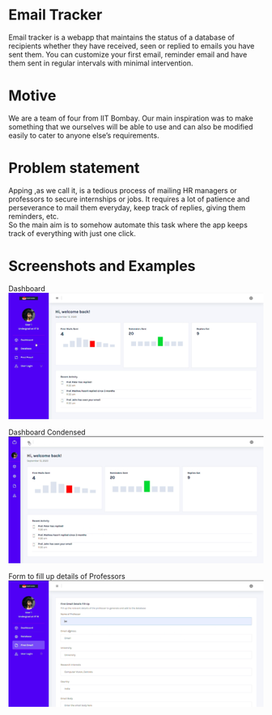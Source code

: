 <h1 class="code-line" data-line-start=1 data-line-end=2 ><a id="Email_Tracker_1"></a>Email Tracker</h1>
<p class="has-line-data" data-line-start="2" data-line-end="3">Email tracker is a webapp that maintains the status of a database of recipients whether they have received, seen or replied to emails you have sent them. You can customize your first email, reminder email and have them sent in regular intervals with minimal intervention.</p>
<h1 class="code-line" data-line-start=3 data-line-end=4 ><a id="Motive_3"></a>Motive</h1>
<p class="has-line-data" data-line-start="4" data-line-end="5">We are a team of four from IIT Bombay. Our main inspiration was to make something that we ourselves will be able to use and can also be modified easily to cater to anyone else’s requirements.</p>
<h1 class="code-line" data-line-start=6 data-line-end=7 ><a id="Problem_statement_6"></a>Problem statement</h1>
<p class="has-line-data" data-line-start="7" data-line-end="9">Apping ,as we call it, is a tedious process of mailing HR managers or professors to secure internships or jobs. It requires a lot of patience and perseverance to mail them everyday, keep track of replies, giving them reminders, etc.<br>
So the main aim is to somehow automate this task where the app keeps track of everything with just one click.</p>

<h1 class="code-line" data-line-start=6 data-line-end=7 ><a id="Images"></a>Screenshots and Examples</h1>

Dashboard
![Image of Dashboard](https://github.com/0sidharth/mail-tracker/blob/master/dashboard_full.png)

Dashboard Condensed
![Image of Dashboard_2](https://github.com/0sidharth/mail-tracker/blob/master/dashboard_condensed.png)

Form to fill up details of Professors
![Image of Form](https://github.com/0sidharth/mail-tracker/blob/master/first_email.png)
